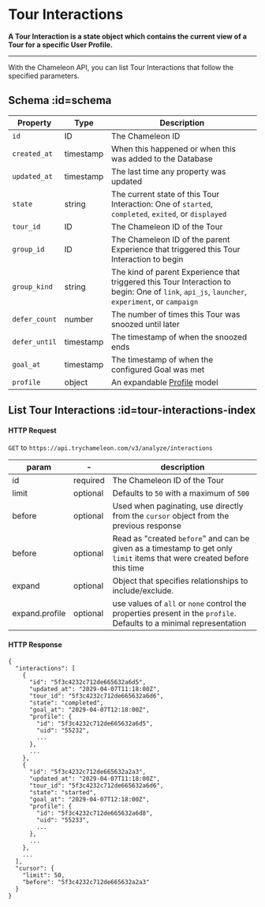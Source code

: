 # Tour Interactions

**A Tour Interaction is a state object which contains the current view of a Tour for a specific User Profile.**

------



With the Chameleon API, you can list Tour Interactions that follow the specified parameters.

## Schema :id=schema

| Property      | Type      | Description                                                  |
| ------------- | --------- | ------------------------------------------------------------ |
| `id`          | ID        | The Chameleon ID                                             |
| `created_at`  | timestamp | When this happened or when this was added to the Database    |
| `updated_at`  | timestamp | The last time any property was updated                       |
| `state`       | string    | The current state of this Tour Interaction: One of `started`, `completed`, `exited`, or `displayed` |
| `tour_id`     | ID        | The Chameleon ID of the Tour                                 |
| `group_id`    | ID        | The Chameleon ID of the parent Experience that triggered this Tour Interaction to begin |
| `group_kind`  | string    | The kind of parent Experience that triggered this Tour Interaction to begin: One of `link`, `api_js`, `launcher`, `experiment`, or `campaign` |
| `defer_count` | number    | The number of times this Tour was snoozed until later        |
| `defer_until` | timestamp | The timestamp of when the snoozed ends                       |
| `goal_at`     | timestamp | The timestamp of when the configured Goal was met            |
| `profile`     | object    | An expandable [Profile](apis/profiles.md) model |

## List Tour Interactions :id=tour-interactions-index

#### HTTP Request

`GET` to `https://api.trychameleon.com/v3/analyze/interactions`

| param          | -        | description                                                  |
| -------------- | -------- | ------------------------------------------------------------ |
| id             | required | The Chameleon ID of the Tour                                 |
| limit          | optional | Defaults to `50` with a maximum of `500`                     |
| before         | optional | Used when paginating, use directly from the `cursor` object from the previous response |
| before         | optional | Read as "created `before`" and can be given as a timestamp to get only `limit` items that were created before this time |
| expand         | optional | Object that specifies relationships to include/exclude.      |
| expand.profile | optional | use values of `all` or `none` control the properties present in the `profile`. Defaults to a minimal representation |

#### HTTP Response

```
{
  "interactions": [
    {
      "id": "5f3c4232c712de665632a6d5",
      "updated_at": "2029-04-07T11:18:00Z",
      "tour_id": "5f3c4232c712de665632a6d6",
      "state": "completed",
      "goal_at": "2029-04-07T12:18:00Z",
      "profile": {
        "id": "5f3c4232c712de665632a6d5",
        "uid": "55232",
        ...
      },
      ...
    },
    {
      "id": "5f3c4232c712de665632a2a3",
      "updated_at": "2029-04-07T11:18:00Z",
      "tour_id": "5f3c4232c712de665632a6d6",
      "state": "started",
      "goal_at": "2029-04-07T12:18:00Z",
      "profile": {
        "id": "5f3c4232c712de665632a6d8",
        "uid": "55233",
        ...
      },
      ...
    },
    ...
  ],
  "cursor": {
    "limit": 50,
    "before": "5f3c4232c712de665632a2a3"
  }
}
```

